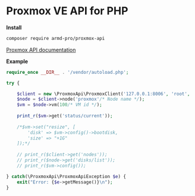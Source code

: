 # Proxmox VE API for PHP

**Install**
```bash
composer require armd-pro/proxmox-api
```

[Proxmox API documentation](https://pve.proxmox.com/pve-docs/api-viewer/index.html)

**Example**
```php
require_once __DIR__ . '/vendor/autoload.php';

try {

    $client = new \ProxmoxApi\ProxmoxClient('127.0.0.1:8006', 'root', 'password', 'pam');
    $node = $client->node('proxmox'/* Node name */);
    $vm = $node->vm(100/* VM id */);
    
    print_r($vm->get('status/current'));
    
    /*$vm->set("resize", [
        'disk' => $vm->config()->bootdisk,
        'size' => "+1G"
    ]);*/
    
    // print_r($client->get('nodes'));
    // print_r($node->get('disks/list'));
    // print_r($vm->config());

} catch(\ProxmoxApi\ProxmoxApiException $e) {
    exit("Error: {$e->getMessage()}\n");
}
```
